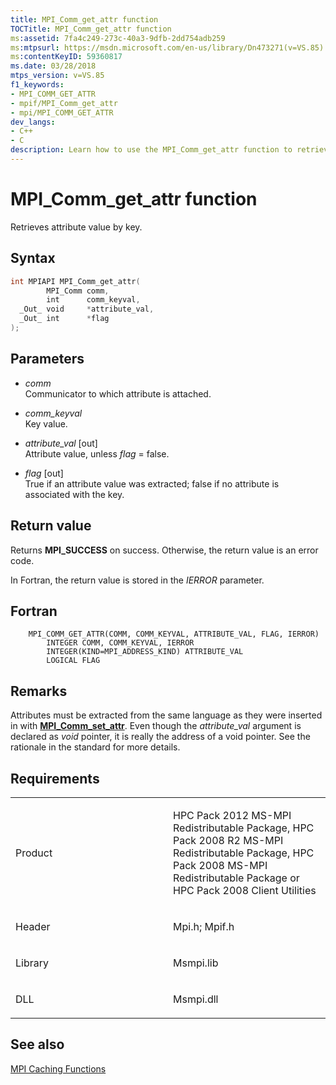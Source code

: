 ```yaml
---
title: MPI_Comm_get_attr function
TOCTitle: MPI_Comm_get_attr function
ms:assetid: 7fa4c249-273c-40a3-9dfb-2dd754adb259
ms:mtpsurl: https://msdn.microsoft.com/en-us/library/Dn473271(v=VS.85)
ms:contentKeyID: 59360817
ms.date: 03/28/2018
mtps_version: v=VS.85
f1_keywords:
- MPI_COMM_GET_ATTR
- mpif/MPI_Comm_get_attr
- mpi/MPI_COMM_GET_ATTR
dev_langs:
- C++
- C
description: Learn how to use the MPI_Comm_get_attr function to retrieve attribute values by key. Ideal for users of HPC Pack and MS-MPI Redistributable Package.
---
```


# MPI\_Comm\_get\_attr function

Retrieves attribute value by key.

## Syntax

``` c++
int MPIAPI MPI_Comm_get_attr(
        MPI_Comm comm,
        int      comm_keyval,
  _Out_ void     *attribute_val,
  _Out_ int      *flag
);
```

## Parameters

  - *comm*  
    Communicator to which attribute is attached.

  - *comm\_keyval*  
    Key value.

  - *attribute\_val* \[out\]  
    Attribute value, unless *flag* = false.

  - *flag* \[out\]  
    True if an attribute value was extracted;  false if no attribute is associated with the key.

## Return value

Returns **MPI\_SUCCESS** on success. Otherwise, the return value is an error code.

In Fortran, the return value is stored in the *IERROR* parameter.

## Fortran

``` FORTRAN
    MPI_COMM_GET_ATTR(COMM, COMM_KEYVAL, ATTRIBUTE_VAL, FLAG, IERROR)
        INTEGER COMM, COMM_KEYVAL, IERROR
        INTEGER(KIND=MPI_ADDRESS_KIND) ATTRIBUTE_VAL
        LOGICAL FLAG
```

## Remarks

Attributes must be extracted from the same language as they were inserted in with [**MPI\_Comm\_set\_attr**](MPI-Comm-set-attr-function.md). Even though the *attribute_val* argument is declared as *void* pointer, it is really the address of a void pointer.  See the rationale in the standard for more details.

## Requirements

<table>
<colgroup>
<col style="width: 50%" />
<col style="width: 50%" />
</colgroup>
<tbody>
<tr class="odd">
<td><p>Product</p></td>
<td><p>HPC Pack 2012 MS-MPI Redistributable Package, HPC Pack 2008 R2 MS-MPI Redistributable Package, HPC Pack 2008 MS-MPI Redistributable Package or HPC Pack 2008 Client Utilities</p></td>
</tr>
<tr class="even">
<td><p>Header</p></td>
<td>Mpi.h;
Mpif.h</td>
</tr>
<tr class="odd">
<td><p>Library</p></td>
<td>Msmpi.lib</td>
</tr>
<tr class="even">
<td><p>DLL</p></td>
<td>Msmpi.dll</td>
</tr>
</tbody>
</table>


## See also

[MPI Caching Functions](mpi-caching-functions.md)

